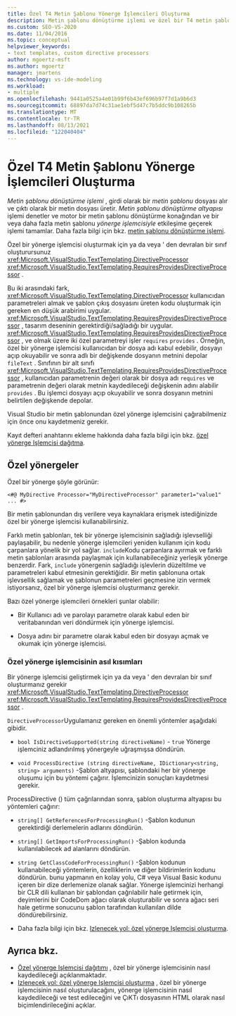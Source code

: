 ```yaml
---
title: Özel T4 Metin Şablonu Yönerge İşlemcileri Oluşturma
description: Metin şablonu dönüştürme işlemi ve özel bir T4 metin şablonu yönerge işlemcisi oluşturma hakkında bilgi edinin.
ms.custom: SEO-VS-2020
ms.date: 11/04/2016
ms.topic: conceptual
helpviewer_keywords:
- text templates, custom directive processors
author: mgoertz-msft
ms.author: mgoertz
manager: jmartens
ms.technology: vs-ide-modeling
ms.workload:
- multiple
ms.openlocfilehash: 9441a0525a4e01b99f6b43ef696b97f7d1a9b6d3
ms.sourcegitcommit: 68897da7d74c31ae1ebf5d47c7b5ddc9b108265b
ms.translationtype: MT
ms.contentlocale: tr-TR
ms.lasthandoff: 08/13/2021
ms.locfileid: "122040404"
---
```

# <a name="create-custom-t4-text-template-directive-processors"></a>Özel T4 Metin Şablonu Yönerge İşlemcileri Oluşturma

*Metin şablonu dönüştürme işlemi* , girdi olarak bir *metin şablonu* dosyası alır ve çıktı olarak bir metin dosyası üretir. *Metin şablonu dönüştürme altyapısı* işlemi denetler ve motor bir metin şablonu dönüştürme konağından ve bir veya daha fazla metin şablonu *yönerge işlemcisiyle* etkileşime geçerek işlemi tamamlar. Daha fazla bilgi için bkz. [metin şablonu dönüştürme işlemi](../modeling/the-text-template-transformation-process.md).

Özel bir yönerge işlemcisi oluşturmak için ya da veya ' den devralan bir sınıf oluşturursunuz <xref:Microsoft.VisualStudio.TextTemplating.DirectiveProcessor> <xref:Microsoft.VisualStudio.TextTemplating.RequiresProvidesDirectiveProcessor> .

Bu iki arasındaki fark, <xref:Microsoft.VisualStudio.TextTemplating.DirectiveProcessor> kullanıcıdan parametreleri almak ve şablon çıkış dosyasını üreten kodu oluşturmak için gereken en düşük arabirimi uygular. <xref:Microsoft.VisualStudio.TextTemplating.RequiresProvidesDirectiveProcessor> , tasarım deseninin gerektirdiği/sağladığı bir uygular. <xref:Microsoft.VisualStudio.TextTemplating.RequiresProvidesDirectiveProcessor> , ve olmak üzere iki özel parametreyi işler `requires` `provides` .  Örneğin, özel bir yönerge işlemcisi kullanıcıdan bir dosya adı kabul edebilir, dosyayı açıp okuyabilir ve sonra adlı bir değişkende dosyanın metnini depolar `fileText` . Sınıfının bir alt sınıfı <xref:Microsoft.VisualStudio.TextTemplating.RequiresProvidesDirectiveProcessor> , kullanıcıdan parametrenin değeri olarak bir dosya adı `requires` ve parametrenin değeri olarak metnin kaydedileceği değişkenin adını alabilir `provides` . Bu işlemci dosyayı açıp okuyabilir ve sonra dosyanın metnini belirtilen değişkende depolar.

Visual Studio bir metin şablonundan özel yönerge işlemcisini çağırabilmeniz için önce onu kaydetmeniz gerekir.

Kayıt defteri anahtarını ekleme hakkında daha fazla bilgi için bkz. [özel yönerge Işlemcisi dağıtma](../modeling/deploying-a-custom-directive-processor.md).

## <a name="custom-directives"></a>Özel yönergeler

Özel bir yönerge şöyle görünür:

`<#@ MyDirective Processor="MyDirectiveProcessor" parameter1="value1" ... #>`

Bir metin şablonundan dış verilere veya kaynaklara erişmek istediğinizde özel bir yönerge işlemcisi kullanabilirsiniz.

Farklı metin şablonları, tek bir yönerge işlemcisinin sağladığı işlevselliği paylaşabilir, bu nedenle yönerge işlemcileri yeniden kullanım için kodu çarpanlara yönelik bir yol sağlar. `include`Kodu çarpanlara ayırmak ve farklı metin şablonları arasında paylaşmak için kullanabileceğiniz yerleşik yönerge benzerdir. Fark, `include` yönergenin sağladığı işlevlerin düzeltilme ve parametreleri kabul etmesinin gerektiğidir. Bir metin şablonuna ortak işlevsellik sağlamak ve şablonun parametreleri geçmesine izin vermek istiyorsanız, özel bir yönerge işlemcisi oluşturmanız gerekir.

Bazı özel yönerge işlemcileri örnekleri şunlar olabilir:

- Bir Kullanıcı adı ve parolayı parametre olarak kabul eden bir veritabanından veri döndürmek için yönerge işlemcisi.

- Dosya adını bir parametre olarak kabul eden bir dosyayı açmak ve okumak için yönerge işlemcisi.

### <a name="principal-parts-of-a-custom-directive-processor"></a>Özel yönerge işlemcisinin asıl kısımları

Bir yönerge işlemcisi geliştirmek için ya da veya ' den devralan bir sınıf oluşturmanız gerekir <xref:Microsoft.VisualStudio.TextTemplating.DirectiveProcessor> <xref:Microsoft.VisualStudio.TextTemplating.RequiresProvidesDirectiveProcessor> .

`DirectiveProcessor`Uygulamanız gereken en önemli yöntemler aşağıdaki gibidir.

- `bool IsDirectiveSupported(string directiveName)` - `true` Yönerge işlemciniz adlandırılmış yönergeyle uğraşmışsa döndürün.

- `void ProcessDirective (string directiveName, IDictionary<string, string> arguments)` -Şablon altyapısı, şablondaki her bir yönerge oluşumu için bu yöntemi çağırır. İşlemcinizin sonuçları kaydetmesi gerekir.

ProcessDirective () tüm çağrılarından sonra, şablon oluşturma altyapısı bu yöntemleri çağırır:

- `string[] GetReferencesForProcessingRun()` -Şablon kodunun gerektirdiği derlemelerin adlarını döndürün.

- `string[] GetImportsForProcessingRun()` -Şablon kodunda kullanılabilecek ad alanlarını döndürün.

- `string GetClassCodeForProcessingRun()` -Şablon kodunun kullanabileceği yöntemlerin, özelliklerin ve diğer bildirimlerin kodunu döndürün. bunu yapmanın en kolay yolu, C# veya Visual Basic kodunu içeren bir dize derlemenize olanak sağlar. Yönerge işlemcinizi herhangi bir CLR dili kullanan bir şablondan çağrılabilir hale getirmek için, deyimlerini bir CodeDom ağacı olarak oluşturabilir ve sonra ağacı seri hale getirme sonucunu şablon tarafından kullanılan dilde döndürebilirsiniz.

- Daha fazla bilgi için bkz. [Izlenecek yol: özel yönerge Işlemcisi oluşturma](../modeling/walkthrough-creating-a-custom-directive-processor.md).

## <a name="see-also"></a>Ayrıca bkz.

- [Özel yönerge Işlemcisi dağıtımı](../modeling/deploying-a-custom-directive-processor.md) , özel bir yönerge işlemcisinin nasıl kaydedileceği açıklanmaktadır.
- [Izlenecek yol: özel yönerge Işlemcisi oluşturma](../modeling/walkthrough-creating-a-custom-directive-processor.md) , özel bir yönerge işlemcisinin nasıl oluşturulacağını, yönerge işlemcisinin nasıl kaydedileceği ve test edileceğini ve ÇıKTı dosyasının HTML olarak nasıl biçimlendirileceğini açıklar.
